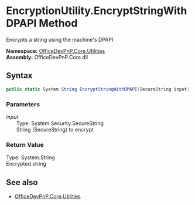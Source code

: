 # EncryptionUtility.EncryptStringWithDPAPI Method  
Encrypts a string using the machine's DPAPI  

**Namespace:** [OfficeDevPnP.Core.Utilities](OfficeDevPnP.Core.Utilities.md)  
**Assembly:** OfficeDevPnP.Core.dll  
## Syntax
```C#
public static System.String EncryptStringWithDPAPI(SecureString input)
```
### Parameters
*input*  
&emsp;&emsp;Type: System.Security.SecureString  
&emsp;&emsp;String (SecureString) to encrypt  
  
### Return Value
Type: System.String  
Encrypted string

## See also
- [OfficeDevPnP.Core.Utilities](OfficeDevPnP.Core.Utilities.md)
